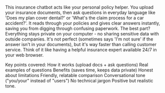 This insurance chatbot acts like your personal policy helper. You upload your insurance documents, then ask questions in everyday language like 'Does my plan cover dental?' or 'What's the claim process for a car accident?'. It reads through your policies and gives clear answers instantly, saving you from digging through confusing paperwork. The best part? Everything stays private on your computer - no sharing sensitive data with outside companies. It's not perfect (sometimes says 'I'm not sure' if the answer isn't in your documents), but it's way faster than calling customer service. Think of it like having a helpful insurance expert available 24/7 in your web browser.

Key points covered:
How it works (upload docs + ask questions)
Real examples of questions
Benefits (saves time, keeps data private)
Honest about limitations
Friendly, relatable comparison
Conversational tone ("you/your" instead of "users")
No technical jargon
Positive but realistic tone.
